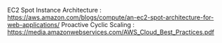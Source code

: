 EC2 Spot Instance Architecture :  https://aws.amazon.com/blogs/compute/an-ec2-spot-architecture-for-web-applications/
Proactive Cyclic Scaling : https://media.amazonwebservices.com/AWS_Cloud_Best_Practices.pdf
